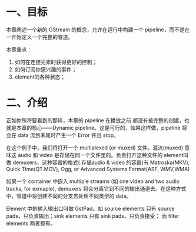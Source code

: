 # 一、目标
本章阐述一个新的 GStream 的概念，允许在运行中构建一个 pipeline，而不是在一开始定义一个完整的管道。

本章重点：

1. 如何在连接元素时获得更好的控制；
2. 如何订阅你感兴趣的事件；
3. element的各种状态；

# 二、介绍

正如你所将要看到的那样，本章的 pipeline 在播放之前 都没有被完整的创建，也就是本章的核心——Dynamic pipeline。这是可行的，如果这样做，pipeline 将会在 data 流到末尾时产生一个 Error 并且 stop。

在这个例子中，我们将打开一个 multiplexed (or muxed) 文件，混流(muxed) 意味这 audio 和 video 是存储在同一个文件里的。负责打开这种文件的 element叫做 demuxers，这种容器的格式( 存储audio & video 的容器)有 Matroska(MKV), Quick Time(QT.MOV), Ogg, or Advanced Systems Format(ASF, WMV,WMA)

如果一个 container 中嵌入 multiple streams (如 one video and two audio tracks, for exmaple), demuxers 将会分离它到不同的输出通道去。在这种方式中，管道中将创建不同的分支去处理不同类型的 data。

Element 中的输入输出口叫做 GstPad。如 source elements 只有 source pads，只负责输出；sink elements 只有 sink pads，只负责接受； 而 filter elements 两者都有。

